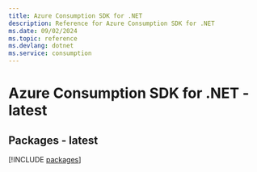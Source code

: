 ```yaml
---
title: Azure Consumption SDK for .NET
description: Reference for Azure Consumption SDK for .NET
ms.date: 09/02/2024
ms.topic: reference
ms.devlang: dotnet
ms.service: consumption
---
```

# Azure Consumption SDK for .NET - latest
## Packages - latest
[!INCLUDE [packages](consumption-index.md)]